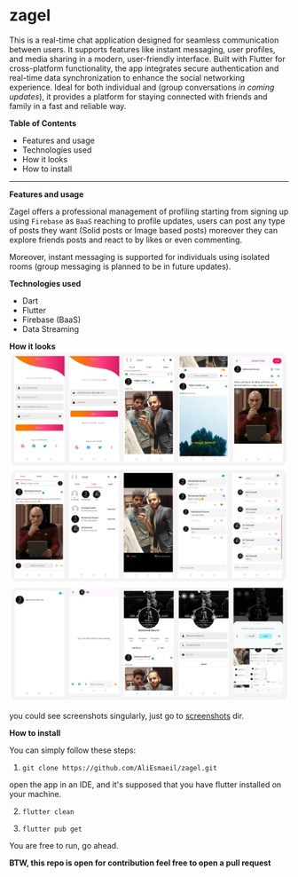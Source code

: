 # zagel
This is a real-time chat application designed for seamless communication between users. It supports features like instant messaging, user profiles, and media sharing in a modern, user-friendly interface. Built with Flutter for cross-platform functionality, the app integrates secure authentication and real-time data synchronization to enhance the social networking experience. Ideal for both individual and (group conversations *in coming updates*), it provides a platform for staying connected with friends and family in a fast and reliable way.

**Table of Contents**

- Features and usage
- Technologies used
- How it looks
- How to install
_____________________________________________________________________

**Features and usage**

Zagel offers a professional management of profiling starting from signing up using `Firebase` as `BaaS` reaching to profile updates, users can post any type of posts they want (Solid posts or Image based posts) moreover they can explore friends posts and react to by likes or even commenting.

Moreover, instant messaging is supported for individuals using isolated rooms (group messaging is planned to be in future updates).

**Technologies used**

- Dart
- Flutter
- Firebase (BaaS)
- Data Streaming

**How it looks**
![all-in-one1.png](screenshots%2Fall-in-one1.png)
![all-in-one2.png](screenshots%2Fall-in-one2.png)
![all-in-one3.png](screenshots%2Fall-in-one3.png)

you could see screenshots singularly, just go to [screenshots](screenshots) dir.

**How to install**

You can simply follow these steps:

1. ```
   git clone https://github.com/AliEsmaeil/zagel.git
   ```
open the app in an IDE, and it's supposed that you have flutter installed on your machine.

2. ```
   flutter clean
   ```
3. ```
   flutter pub get
   ```
You are free to run, go ahead.

**BTW, this repo is open for contribution feel free to open a pull request**
